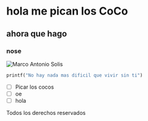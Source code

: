 # hola me pican los CoCo

## ahora que hago
### nose

![Marco Antonio Solis](https://i.imgur.com/otjLEZ4.jpeg)

``` python
printf("No hay nada mas dificil que vivir sin ti")
```

- [ ] Picar los cocos
- [ ] oe
- [ ] hola

Todos los derechos reservados
